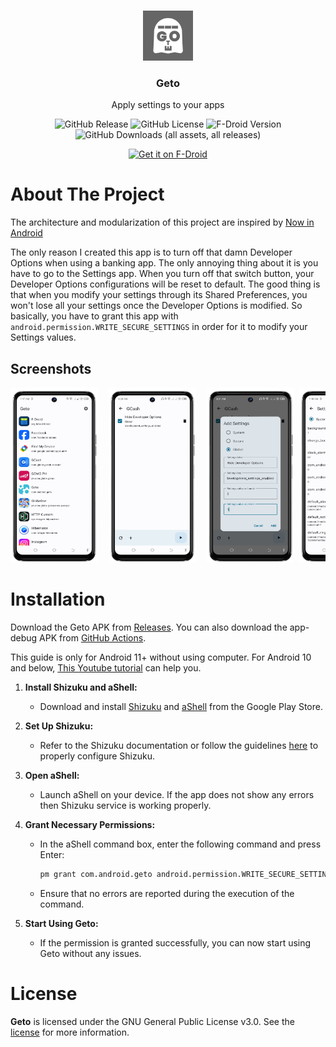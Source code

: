 <br/>
<p align="center">
  <a href="https://github.com/JackEblan/Geto">
    <img src="https://github.com/JackEblan/Geto/blob/master/app/src/main/ic_launcher-playstore.png" alt="Logo" width="80" height="80">
  </a>

<h3 align="center">Geto</h3>

  <p align="center">
    Apply settings to your apps
  </p>

  <div align="center">

![GitHub Release](https://img.shields.io/github/v/release/JackEblan/Geto)
![GitHub License](https://img.shields.io/github/license/JackEblan/Geto)
![F-Droid Version](https://img.shields.io/f-droid/v/com.android.geto)
![GitHub Downloads (all assets, all releases)](https://img.shields.io/github/downloads/JackEblan/Geto/total)
  </div>

  <p align="center"><a href="https://f-droid.org/en/packages/com.android.geto/"><img src="https://fdroid.gitlab.io/artwork/badge/get-it-on-en.svg" alt="Get it on F-Droid" height=80/></a></p>

About The Project
==================

The architecture and modularization of this project are inspired
by [Now in Android](https://github.com/android/nowinandroid)

The only reason I created this app is to turn off that damn Developer Options when using a banking
app. The only annoying thing about it is you have to go to the Settings app. When you turn off that
switch button, your Developer Options configurations will be reset to default. The good thing is
that when you modify your settings through its Shared Preferences, you won't lose all your settings
once the Developer Options is modified. So basically, you have to grant this app
with `android.permission.WRITE_SECURE_SETTINGS` in order for it to modify your Settings values.

## Screenshots

<pre>
<img src="https://github.com/JackEblan/Geto/blob/master/fastlane/metadata/android/en-US/images/phoneScreenshots/1.png" width="140" height="280" />  <img src="https://github.com/JackEblan/Geto/blob/master/fastlane/metadata/android/en-US/images/phoneScreenshots/2.png" width="140" height="280" />  <img src="https://github.com/JackEblan/Geto/blob/master/fastlane/metadata/android/en-US/images/phoneScreenshots/3.png" width="140" height="280" /> <img src="https://github.com/JackEblan/Geto/blob/master/fastlane/metadata/android/en-US/images/phoneScreenshots/4.png" width="140" height="280" /> <img src="https://github.com/JackEblan/Geto/blob/master/fastlane/metadata/android/en-US/images/phoneScreenshots/5.png" width="140" height="280" /> <img src="https://github.com/JackEblan/Geto/blob/master/fastlane/metadata/android/en-US/images/phoneScreenshots/6.png" width="140" height="280" /> <img src="https://github.com/JackEblan/Geto/blob/master/fastlane/metadata/android/en-US/images/phoneScreenshots/7.png" width="140" height="280" />
</pre>

# Installation

Download the Geto APK
from [Releases](https://github.com/JackEblan/Geto/releases). You
can also download the app-debug APK
from [GitHub Actions](https://github.com/JackEblan/Geto/actions).

This guide is only for Android 11+ without using computer.
For Android 10 and below, [This Youtube tutorial](https://www.youtube.com/watch?v=k4k297qItY4) can
help you.

1. **Install Shizuku and aShell:**
    - Download and
      install [Shizuku](https://play.google.com/store/apps/details?id=moe.shizuku.privileged.api&hl=en&gl=US)
      and [aShell](https://play.google.com/store/apps/details?id=in.sunilpaulmathew.ashell&hl=en&gl=US&pli=1)
      from the Google Play Store.

2. **Set Up Shizuku:**
    - Refer to the Shizuku documentation or follow the
      guidelines [here](https://shizuku.rikka.app/guide/setup/) to properly configure Shizuku.

3. **Open aShell:**
    - Launch aShell on your device. If the app does not show any errors then Shizuku service is
      working properly.

4. **Grant Necessary Permissions:**
    - In the aShell command box, enter the following command and press Enter:
      ```bash
      pm grant com.android.geto android.permission.WRITE_SECURE_SETTINGS
      ```
    - Ensure that no errors are reported during the execution of the command.

5. **Start Using Geto:**
    - If the permission is granted successfully, you can now start using Geto without any issues.

# License

**Geto** is licensed under the GNU General Public License v3.0. See the [license](LICENSE) for more
information.